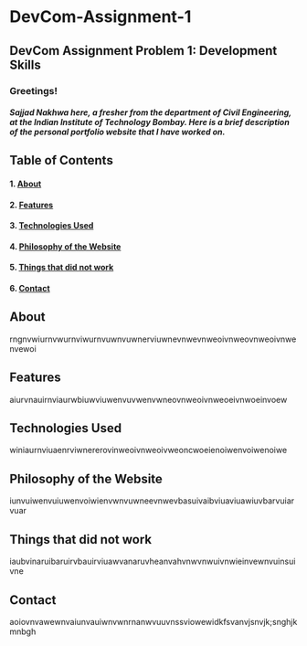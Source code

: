 # DevCom-Assignment-1
## DevCom Assignment Problem 1: Development Skills
### Greetings!
##### Sajjad Nakhwa here, a fresher from the department of Civil Engineering, at the Indian Institute of Technology Bombay. Here is a brief description of the personal portfolio website that I have worked on.

## Table of Contents 
#### 1. [About](#about)
#### 2. [Features](#features)
#### 3. [Technologies Used](#tech)
#### 4. [Philosophy of the Website](#phil)
#### 5. [Things that did not work](#issues)
#### 6. [Contact](#contact)

## About 
rngnvwiurnvwurnviwurnvuwnvuwnerviuwnevnwevnweoivnweovnweoivnwenvewoi
## Features
aiurvnauirnviaurwbiuwviuwenvuvwenvwneovnweoivnweoeivnwoeinvoew
## Technologies Used
winiaurnviuaenrviwnererovinweoivnweoivweoncwoeienoiwenvoiwenoiwe
## Philosophy of the Website
iunvuiwenvuiuwenvoiwienvwnvuwneevnwevbasuivaibviuaviuawiuvbarvuiarvuar
## Things that did not work
iaubvinaruibaruirvbauirviuawvanaruvheanvahvnwvnwuivnwieinvewnvuinsuivne
## Contact
aoiovnvawewnvaiunvauiwnvwnrnanwvuuvnssviowewidkfsvanvjsnvjk;snghjkmnbgh


